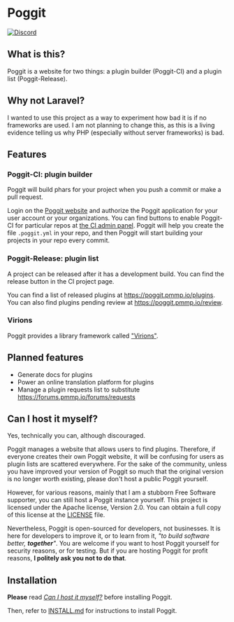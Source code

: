 Poggit
===

[![Discord](https://img.shields.io/discord/402639859535052811.svg)](https://discord.gg/NgHf9jt)

## What is this?
Poggit is a website for two things: a plugin builder (Poggit-CI) and a plugin list (Poggit-Release).

## Why not Laravel?
I wanted to use this project as a way to experiment how bad it is if no frameworks are used. I am not planning to change this, as this is a living evidence telling us why PHP (especially without server frameworks) is bad.

## Features
### Poggit-CI: plugin builder
Poggit will build phars for your project when you push a commit or make a pull request.

Login on the [Poggit website](https://poggit.pmmp.io) and authorize the Poggit application for your user account or your organizations. You can find buttons to enable Poggit-CI for particular repos at [the CI admin panel](https://poggit.pmmp.io/ci). Poggit will help you create the file `.poggit.yml` in your repo, and then Poggit will start building your projects in your repo every commit.

### Poggit-Release: plugin list
A project can be released after it has a development build. You can find the release button in the CI project page.

You can find a list of released plugins at https://poggit.pmmp.io/plugins. You can also find plugins pending review at https://poggit.pmmp.io/review.

### Virions
Poggit provides a library framework called ["Virions"](https://poggit.pmmp.io/virion).

## Planned features
* Generate docs for plugins
* Power an online translation platform for plugins
* Manage a plugin requests list to substitute https://forums.pmmp.io/forums/requests

## Can I host it myself?
Yes, technically you can, although discouraged.

Poggit manages a website that allows users to find plugins. Therefore, if everyone creates their own Poggit website, it will be confusing for users as plugin lists are scattered everywhere. For the sake of the community, unless you have improved your version of Poggit so much that the original version is no longer worth existing, please don't host a public Poggit yourself.

However, for various reasons, mainly that I am a stubborn Free Software supporter, you can still host a Poggit instance yourself. This project is licensed under the Apache license, Version 2.0. You can obtain a full copy of this license at the [LICENSE](LICENSE) file.

Nevertheless, Poggit is open-sourced for developers, not businesses. It is here for developers to improve it, or to learn from it, _"to build software better, **together**"_. You are welcome if you want to host Poggit yourself for security reasons, or for testing. But if you are hosting Poggit for profit reasons, **I politely ask you not to do that**.

## Installation
**Please** read [_Can I host it myself?_](#can-i-host-it-myself) before installing Poggit.

Then, refer to [INSTALL.md](INSTALL.md) for instructions to install Poggit.
